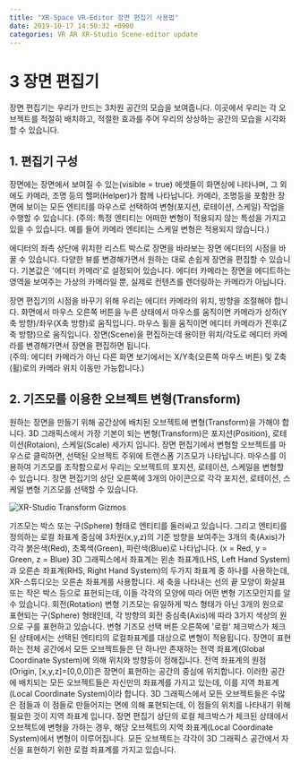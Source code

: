 ```yaml
---
title: "XR-Space VR-Editor 장면 편집기 사용법"
date: 2019-10-17 14:50:32 +0900
categories: VR AR XR-Studio Scene-editor update
---
```


# 3 장면 편집기 

장면 편집기는 우리가 만드는 3차원 공간의 모습을 보여줍니다. 
이곳에서 우리는 각 오브젝트를 적절히 배치하고, 적절한 효과를 주어 우리의 상상하는 공간의 모습을 시각화할 수 있습니다.

## 1. 편집기 구성
장면에는 장면에서 보여질 수 있는(visible = true) 에셋들이 화면상에 나타나며, 그 외에도 카메라, 조명 등의 헬퍼(Helper)가 함께 나타납니다.
카메라, 조명등을 포함한 장면에 보이는 모든 엔티티를 마우스로 선택하여 변형(포지션, 로테이션, 스케일) 작업을 수행할 수 있습니다. (주의: 특정 엔티티는 어떠한 변형이 적용되지 않는 특성을 가지고 있을 수 있습니다. 예를 들어 카메라 엔티티는 스케일 변형은 적용되지 않습니다.) 

에디터의 좌측 상단에 위치한 리스트 박스로 장면을 바라보는 장면 에디터의 시점을 바꿀 수 있습니다. 
다양한 뷰를 변경해가면서 원하는 대로 손쉽게 장면을 편집할 수 있습니다.
기본값은 '에디터 카메라'로 설정되어 있습니다. 
에디터 카메라는 장면을 에디트하는 영역을 보여주는 가상의 카메라일 뿐, 실제로 컨텐츠를 렌더링하는 카메라가 아닙니다.

장면 편집기의 시점을 바꾸기 위해 우리는 에디터 카메라의 위치, 방향을 조절해야 합니다.
화면에서 마우스 오른쪽 버튼을 누른 상태에서 마우스를 움직이면 카메라가 상하(Y축 방향)/좌우(X축 방향)로 움직입니다.
마우스 휠을 움직이면 에디터 카메라가 전후(Z축 방향)으로 움직입니다. 
장면(Scene)을 편집하는데 용이한 위치/각도로 에디터 카메라를 변경해가면서 장면을 편집하면 됩니다.  
(주의: 에디터 카메라가 아닌 다른 화면 보기에서는 X/Y축(오른쪽 마우스 버튼) 및 Z축(휠)로의 카메라 위치 이동만 가능합니다.)

## 2. 기즈모를 이용한 오브젝트 변형(Transform)
원하는 장면을 만들기 위해 공간상에 배치된 오브젝트에 변형(Transform)을 가해야 합니다.
3D 그래픽스에서 가장 기본이 되는 변형(Transform)은 포지션(Position), 로테이션(Rotaion), 스케일(Scale) 세가지 입니다.
장면 편집기에서 변형할 오브젝트를 마우스로 클릭하면, 선택된 오브젝트 주위에 트랜스폼 기즈모가 나타납니다. 
마우스를 이용하여 기즈모를 조작함으로서 우리는 오브젝트의 포지션, 로테이션, 스케일을 변형할 수 있습니다.
장면 편집기의 상단 오른쪽에 3개의 아이콘으로 각각 포지션, 로테이션, 스케일 변형 기즈모를 선택할 수 있습니다.

![XR-Studio Transform Gizmos](https://xr-studio.github.io/resources/2019-10-17/xr-studio-gizmos.png)

기즈모는 박스 또는 구(Sphere) 형태로 엔티티를 둘러싸고 있습니다. 그리고 엔티티를 정의하는 로컬 좌표계 중심에 3차원(x,y,z)의 기준 방향을 보여주는 3개의 축(Axis)가 각각 붉은색(Red), 초록색(Green), 파란색(Blue)로 나타납니다. (x = Red, y = Green, z = Blue)
3D 그래픽스에서 좌표계는 왼손 좌표계(LHS, Left Hand System)과 오른손 좌표계(RHS, Right Hand System)의 두가지 좌표계 중 하나를 사용하는데, XR-스튜디오는 오른손 좌표계를 사용합니다.
세 축을 나타내는 선의 끝 모양이 화살표 또는 작은 박스 등으로 표현되는데, 이들 각각의 모양에 따라 어떤 변형 기즈모인지를 알 수 있습니다.
회전(Rotation) 변형 기즈모는 유일하게 박스 형태가 아닌 3개의 원으로 표현되는 구(Sphere) 형태인데, 각 방향의 회전 중심축(Axis)에 따라 3가지 색상의 원으로 구를 표현하고 있습니다. 
변형 기즈모 선택 버튼 오른쪽에 '로컬' 체크박스가 체크된 상태에서는 선택된 엔티티의 로컬좌표계를 대상으로 변형이 적용됩니다. 
장면이 표현하는 전체 공간에서 모든 오브젝트들은 단 하나만 존재하는 전역 좌표계(Global Coordinate System)에 의해 위치와 방향등이 정해집니다.
전역 좌표계의 원점(Origin, [x,y,z]=[0,0,0])은 장면이 표현하는 공간의 중심에 위치합니다. 
이러한 공간에 배치되는 모든 오브젝트들은 자신만의 좌표계를 가지고 있는데, 이를 지역 좌표계(Local Coordinate System)이라 합니다.
3D 그래픽스에서 모든 오브젝트들은 수많은 점들과 이 점들로 만들어지는 면에 의해 표현되는데, 이 점들의 위치를 나타내기 위해 필요한 것이 지역 좌표계 입니다. 
장면 편집기 상단의 로컬 체크박스가 체크된 상태에서 오브젝트에 변형을 가하는 경우, 해당 오브젝트의 지역 좌표계(Local Coordinate System)에서 변형이 이루어집니다. 
모든 오브젝트는 각각이 3D 그래픽스 공간에서 자신을 표현하기 위한 로컬 좌표계를 가지고 있습니다. 
